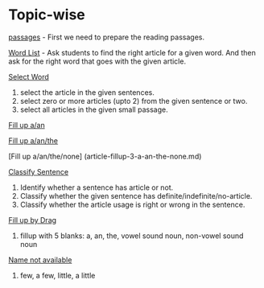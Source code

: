 # Topic-wise

[passages](article-passages.md) - First we need to prepare the reading passages.

[Word List](article-wordlist.md) - Ask students to find the right article for a
given word. And then ask for the right word that goes with the given article.

[Select Word](article-selectWord.md)

1. select the article in the given sentences.
2. select zero or more articles (upto 2) from the given sentence or two.
3. select all articles in the given small passage.

[Fill up a/an](article-fillup-1-a-an.md)

[Fill up a/an/the](article-fillup-2-a-an-the.md)

[Fill up a/an/the/none] (article-fillup-3-a-an-the-none.md)

[Classify Sentence](article-classify-sentence.md)

1. Identify whether a sentence has article or not.
2. Classify whether the given sentence has definite/indefinite/no-article.
3. Classify whether the article usage is right or wrong in the sentence.

[Fill up by Drag](article-fill-up-by-drag.md)

1. fillup with 5 blanks: a, an, the, vowel sound noun, non-vowel sound noun

[Name not available](article-modifier.md)

1. few, a few, little, a little
